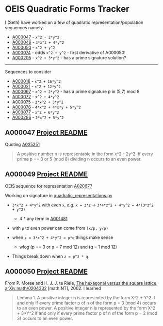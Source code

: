# OEIS Quadratic Forms Tracker

I (Seth) have worked on a few of quadratic representation/population sequences namely.

* [A000047](https://oeis.org/A000047) - `x^2 - 2*y^2`
* [A000049](https://oeis.org/A000049) - `3*x^2 + 4*y^2`
* [A000050](https://oeis.org/A000050) - `x^2 + y^2`
* [A000074](https://oeis.org/A000074) - odds `x^2 + y^2` - first derivative of A000050!
* [A000205](https://oeis.org/A000205) - `x^2 + 3*y^2` - has a prime signature solution?

---

Sequences to consider

* [A000018](https://oeis.org/A000018) - `x^2 + 16*y^2`
* [A000021](https://oeis.org/A000021) - `x^2 + 12*y^2`
* [A000067](https://oeis.org/A000067) - `x^2 + 2*y^2` - has a prime signature p in (5,7) mod 8
* [A000072](https://oeis.org/A000072) - `x^2 + 4*y^2`
* [A000075](https://oeis.org/A000075) - `2*x^2 + 3*y^2`
* [A000076](https://oeis.org/A000076) - `4*x^2 + 4*x*y + 5*y^2`
* [A000077](https://oeis.org/A000077) - `x^2 + 6*y^2`
* [A000286](https://oeis.org/A000286) - `2*x^2 + 5*y^2`


## A000047 [Project README](../A000047/README.md)

Quoting [A035251](https://oeis.org/A035251)

> A positive number n is representable in the form x^2 - 2y^2 iff every prime p == 3 or 5 (mod 8) dividing n occurs to an even power.

## A000049 [Project README](../A000049/README.md)

OEIS sequence for representation [A020677](https://oeis.org/A020677)

Working on signature in [quadratic\_representations.py](quadratic_representations.py)

* `3*x^2 + 4*y^2` with even `x`, e.g. `x = 2*z` -> `3*4*z^2 + 4*y^2 = 4*(3*z^2 + y^2)`
  * 4 * any term in [A001481](https://oeis.org/A001481)

* with `p` to even power can come from `(x/p, y/p)`

* when `z = 3*x^2 + 4*y^2 = p*q` things make sense
  * wlog (p == 3 or p = 7 mod 12) and (q = 1 mod 12)

* Things break down when `z = p^3 * q`

## A000050 [Project README](../A000050/README.md)

From P. Moree and H. J. J. te Riele,
[The hexagonal versus the square lattice, arXiv:math/0204332](https://arxiv.org/abs/math/0204332)
[math.NT], 2002. I learned

> Lemma 1. A positive integer n is represented by the form X^2 + Y^2 if and only if
every prime factor p of n of the form p = 3 (mod 4) occurs to an even power.
> A positive integer n is represented by the form X^2 + 3\*Y^2 if and only if every prime
factor p of n of the form p = 2 (mod 3) occurs to an even power.
